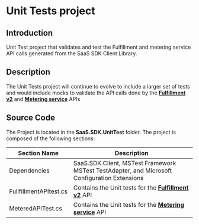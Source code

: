 # Unit Tests project

## Introduction

Unit Test project that validates and test the Fulfillment and metering service API calls generated from the SaaS SDK Client Library.

## Description

The Unit Tests project will continue to evolve to include a larger set of tests and would include mocks to validate the API calls done by the **[Fulfillment v2](https://docs.microsoft.com/en-us/azure/marketplace/partner-center-portal/pc-saas-fulfillment-api-v2)** and **[Metering service](https://docs.microsoft.com/en-us/azure/marketplace/partner-center-portal/marketplace-metering-service-apis)** APIs

## Source Code

The Project is located in the **SaaS.SDK.UnitTest** folder. The project is composed of the following sections:

| Section Name | Description |
| --- | --- |  
| Dependencies | SaaS.SDK.Client, MSTest Framework MSTest TestAdapter, and Microsoft Configuration Extensions |
| FullfillmentAPItest.cs | Contains the Unit tests for the **[Fulfillment v2](https://docs.microsoft.com/en-us/azure/marketplace/partner-center-portal/pc-saas-fulfillment-api-v2)** API  |
| MeteredAPITest.cs | Contains the Unit tests for the **[Metering service](https://docs.microsoft.com/en-us/azure/marketplace/partner-center-portal/marketplace-metering-service-apis)** API |
